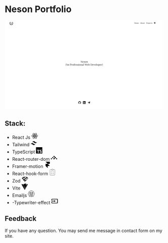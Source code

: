 # Neson Portfolio
<img src="./public/portfolio-neson.ru_ (1).png" />
<h2>Stack:</h2>
<ul>
<li>React Js <img src="./public/React.svg" width="20px" height="20px"/></li>
<li>Tailwind <img src="./public/Tailwindcss.svg" width="20px" height="20px"/></li>
<li>TypeScript <img src="./public/Typescript.svg" width="20px" height="20px"/></li>
<li>React-router-dom <img src="./public/Reactrouter.svg" width="20px" height="20px"/></li>
<li>Framer-motion <img src="./public/Framer.svg" width="20px" height="20px"/></li>
<li>React-hook-form <img src="./public/Reacthookform.svg" width="20px" height="20px"/></li>
<li>Zod <img src="./public/Zod.svg" width="20px" height="20px"/></li>
<li>Vite <img src="./public/Vite.svg" width="20px" height="20px"/></li>
<li>Emailjs <img src="./public/emailjs.svg" width="20px" height="20px"/></li>
<li>-Typewriter-effect <img src="./public/Typewriter-effect.svg" width="20px" height="20px"/></li>
</ul>
<h2>Feedback </h2>
<p>If you have any question. You may send me message in contact form on my site.</p>
